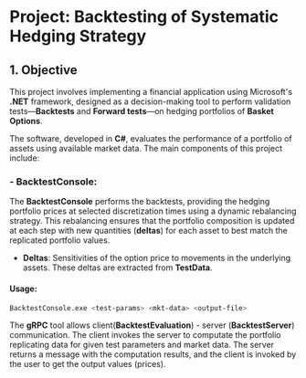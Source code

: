 # Project: Backtesting of Systematic Hedging Strategy

## **1. Objective**

This project involves implementing a financial application using Microsoft's **.NET** framework, designed as a decision-making tool to perform validation tests—**Backtests** and **Forward tests**—on hedging portfolios of **Basket Options**.

The software, developed in **C#**, evaluates the performance of a portfolio of assets using available market data. The main components of this project include:

### - **BacktestConsole:**

The **BacktestConsole** performs the backtests, providing the hedging portfolio prices at selected discretization times using a dynamic rebalancing strategy. This rebalancing ensures that the portfolio composition is updated at each step with new quantities (**deltas**) for each asset to best match the replicated portfolio values.

- **Deltas**: Sensitivities of the option price to movements in the underlying assets. These deltas are extracted from **TestData**.

#### **Usage:**

```bash
BacktestConsole.exe <test-params> <mkt-data> <output-file>
```
The **gRPC** tool allows client(**BacktestEvaluation**) - server (**BacktestServer**) communication. The client invokes the server to computate the portfolio replicating data for given test parameters and market data. The server returns a message with the computation results, and the client is invoked by the user to get the output values (prices).

